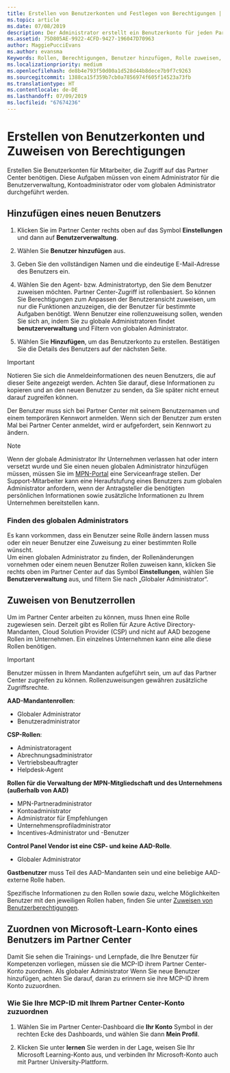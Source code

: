 ```yaml
---
title: Erstellen von Benutzerkonten und Festlegen von Berechtigungen | Partner Center
ms.topic: article
ms.date: 07/08/2019
description: Der Administrator erstellt ein Benutzerkonto für jeden Partnermitarbeiter, der Zugriff auf Partner Center benötigt.
ms.assetid: 75D805AE-9922-4CFD-9427-196047D70963
author: MaggiePucciEvans
ms.author: evansma
Keywords: Rollen, Berechtigungen, Benutzer hinzufügen, Rolle zuweisen, Administrator, Agent
ms.localizationpriority: medium
ms.openlocfilehash: de8b4e793f50d00a1d528d44b8dece7b9f7c9263
ms.sourcegitcommit: 1388ca15f359b7cb0a7856974f605f14523a73fb
ms.translationtype: HT
ms.contentlocale: de-DE
ms.lasthandoff: 07/09/2019
ms.locfileid: "67674236"
---
```

# <a name="create-user-accounts-and-assign-permissions"></a>Erstellen von Benutzerkonten und Zuweisen von Berechtigungen

Erstellen Sie Benutzerkonten für Mitarbeiter, die Zugriff auf das Partner Center benötigen. Diese Aufgaben müssen von einem Administrator für die Benutzerverwaltung, Kontoadministrator oder vom globalen Administrator durchgeführt werden. 


## <a name="add-a-new-user"></a>Hinzufügen eines neuen Benutzers

1. Klicken Sie im Partner Center rechts oben auf das Symbol **Einstellungen** und dann auf **Benutzerverwaltung**.

2.  Wählen Sie **Benutzer hinzufügen** aus.

3.  Geben Sie den vollständigen Namen und die eindeutige E-Mail-Adresse des Benutzers ein.

4.  Wählen Sie den Agent- bzw. Administratortyp, den Sie dem Benutzer zuweisen möchten. Partner Center-Zugriff ist rollenbasiert. So können Sie Berechtigungen zum Anpassen der Benutzeransicht zuweisen, um nur die Funktionen anzuzeigen, die der Benutzer für bestimmte Aufgaben benötigt.  Wenn Benutzer eine rollenzuweisung sollen, wenden Sie sich an, indem Sie zu globale Administratoren findet **benutzerverwaltung** und Filtern von globalen Administrator.

5.  Wählen Sie **Hinzufügen**, um das Benutzerkonto zu erstellen. Bestätigen Sie die Details des Benutzers auf der nächsten Seite.

> [!IMPORTANT]  
> Notieren Sie sich die Anmeldeinformationen des neuen Benutzers, die auf dieser Seite angezeigt werden. Achten Sie darauf, diese Informationen zu kopieren und an den neuen Benutzer zu senden, da Sie später nicht erneut darauf zugreifen können. 

Der Benutzer muss sich bei Partner Center mit seinem Benutzernamen und einem temporären Kennwort anmelden. Wenn sich der Benutzer zum ersten Mal bei Partner Center anmeldet, wird er aufgefordert, sein Kennwort zu ändern. 

> [!NOTE]  
>  Wenn der globale Administrator Ihr Unternehmen verlassen hat oder intern versetzt wurde und Sie einen neuen globalen Administrator hinzufügen müssen, müssen Sie im [MPN-Portal](https://partner.microsoft.com/support) eine Serviceanfrage stellen. Der Support-Mitarbeiter kann eine Heraufstufung eines Benutzers zum globalen Administrator anfordern, wenn der Antragsteller die benötigten persönlichen Informationen sowie zusätzliche Informationen zu Ihrem Unternehmen bereitstellen kann.

### <a name="find-your-global-admin"></a>Finden des globalen Administrators

Es kann vorkommen, dass ein Benutzer seine Rolle ändern lassen muss oder ein neuer Benutzer eine Zuweisung zu einer bestimmten Rolle wünscht.  
Um einen globalen Administrator zu finden, der Rollenänderungen vornehmen oder einem neuen Benutzer Rollen zuweisen kann, klicken Sie rechts oben im Partner Center auf das Symbol **Einstellungen**, wählen Sie **Benutzerverwaltung** aus, und filtern Sie nach „Globaler Administrator“. 

## <a name="assign-user-roles"></a>Zuweisen von Benutzerrollen

Um im Partner Center arbeiten zu können, muss Ihnen eine Rolle zugewiesen sein.  Derzeit gibt es Rollen für Azure Active Directory-Mandanten, Cloud Solution Provider (CSP) und nicht auf AAD bezogene Rollen im Unternehmen. Ein einzelnes Unternehmen kann eine alle diese Rollen benötigen.

>[!Important]
>Benutzer müssen in Ihrem Mandanten aufgeführt sein, um auf das Partner Center zugreifen zu können. Rollenzuweisungen gewähren zusätzliche Zugriffsrechte.


**AAD-Mandantenrollen**:
- Globaler Administrator
- Benutzeradministrator

**CSP-Rollen**:
- Administratoragent
- Abrechnungsadministrator
- Vertriebsbeauftragter
- Helpdesk-Agent

**Rollen für die Verwaltung der MPN-Mitgliedschaft und des Unternehmens (außerhalb von AAD)**
- MPN-Partneradministrator
- Kontoadministrator
- Administrator für Empfehlungen
- Unternehmensprofiladministrator
- Incentives-Administrator und -Benutzer

**Control Panel Vendor ist eine CSP- und keine AAD-Rolle**.
- Globaler Administrator

**Gastbenutzer** muss Teil des AAD-Mandanten sein und eine beliebige AAD-externe Rolle haben.

Spezifische Informationen zu den Rollen sowie dazu, welche Möglichkeiten Benutzer mit den jeweiligen Rollen haben, finden Sie unter [Zuweisen von Benutzerberechtigungen](permissions-overview.md).

## <a name="associate-a-users-microsoft-learn-account-in-partner-center"></a>Zuordnen von Microsoft-Learn-Konto eines Benutzers im Partner Center

Damit Sie sehen die Trainings- und Lernpfade, die Ihre Benutzer für Kompetenzen vorliegen, müssen sie die MCP-ID ihrem Partner Center-Konto zuordnen. Als globaler Administrator Wenn Sie neue Benutzer hinzufügen, achten Sie darauf, daran zu erinnern sie ihre MCP-ID ihrem Konto zuzuordnen. 

### <a name="how-to-associate-your-mcp-id-to-your-partner-center-account"></a>Wie Sie Ihre MCP-ID mit Ihrem Partner Center-Konto zuzuordnen

1. Wählen Sie im Partner Center-Dashboard die **Ihr Konto** Symbol in der rechten Ecke des Dashboards, und wählen Sie dann **Mein Profil**.

2. Klicken Sie unter **lernen** Sie werden in der Lage, weisen Sie Ihr Microsoft Learning-Konto aus, und verbinden Ihr Microsoft-Konto auch mit Partner University-Plattform.








